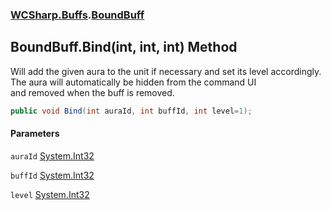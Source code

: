 ### [WCSharp.Buffs](WCSharp.Buffs.md 'WCSharp.Buffs').[BoundBuff](WCSharp.Buffs.BoundBuff.md 'WCSharp.Buffs.BoundBuff')

## BoundBuff.Bind(int, int, int) Method

Will add the given aura to the unit if necessary and set its level accordingly. The aura will automatically be hidden from the command UI  
and removed when the buff is removed.

```csharp
public void Bind(int auraId, int buffId, int level=1);
```
#### Parameters

<a name='WCSharp.Buffs.BoundBuff.Bind(int,int,int).auraId'></a>

`auraId` [System.Int32](https://docs.microsoft.com/en-us/dotnet/api/System.Int32 'System.Int32')

<a name='WCSharp.Buffs.BoundBuff.Bind(int,int,int).buffId'></a>

`buffId` [System.Int32](https://docs.microsoft.com/en-us/dotnet/api/System.Int32 'System.Int32')

<a name='WCSharp.Buffs.BoundBuff.Bind(int,int,int).level'></a>

`level` [System.Int32](https://docs.microsoft.com/en-us/dotnet/api/System.Int32 'System.Int32')